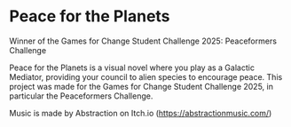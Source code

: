 # Peace for the Planets

Winner of the Games for Change Student Challenge 2025: Peaceformers Challenge

Peace for the Planets is a visual novel where you play as a Galactic Mediator, providing your council to alien species to encourage peace. This project was made for the Games for Change Student Challenge 2025, in particular the Peaceformers Challenge.

Music is made by Abstraction on Itch.io (https://abstractionmusic.com/)
